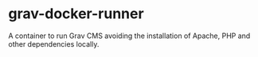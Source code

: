 # grav-docker-runner
A container to run Grav CMS avoiding the installation of Apache, PHP and other dependencies locally.
